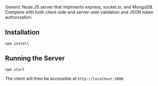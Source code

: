 Generic Node.JS server that implments express, socket.io, and MongoDB. Complete with both client-side and server-side validation and JSON token authorization.

## Installation
```
npm install
```

## Running the Server
```
npm start
```

The client will then be accessible at `http://localhost:3000`.
